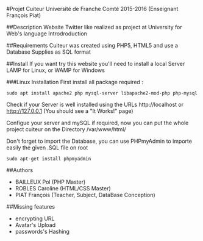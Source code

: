 #Projet Cuiteur
Université de Franche Comté 2015-2016 (Enseignant François Piat)

##Description
Website Twitter like realized as project at University for Web's language Introdroduction

##Requirements
Cuiteur was created using PHP5, HTML5 and use a Database Supplies as SQL format

##Install
If you want try this website you'll need to install a local Server LAMP for Linux, or WAMP for Windows

###Linux Installation
First install all package required :
```
sudo apt install apache2 php mysql-server libapache2-mod-php php-mysql
```
Check if your Server is well installed using the URLs http://localhost or http://127.0.0.1 (You should see a "It Works!" page)

Configue your server and mySQL if required, now you can put the whole project cuiteur on the Directory /var/www/html/

Don't forget to import the Database, you can use PHPmyAdmin to importe easily the given .SQL file on root
```
sudo apt-get install phpmyadmin
```

##Authors
* BAILLEUX Pol (PHP Master) 
* ROBLES Caroline (HTML/CSS Master)
* PIAT François (Teacher, Subject, DataBase Conception)


##Missing features
* encrypting URL
* Avatar's Upload
* passwords's Hashing
